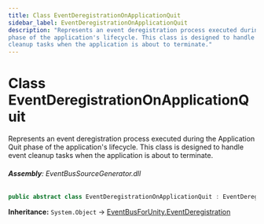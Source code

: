 ```yaml
---
title: Class EventDeregistrationOnApplicationQuit
sidebar_label: EventDeregistrationOnApplicationQuit
description: "Represents an event deregistration process executed during the Application Quit
phase of the application's lifecycle. This class is designed to handle event
cleanup tasks when the application is about to terminate."
---
```

# Class EventDeregistrationOnApplicationQuit
Represents an event deregistration process executed during the Application Quit
phase of the application's lifecycle. This class is designed to handle event
cleanup tasks when the application is about to terminate.

###### **Assembly**: EventBusSourceGenerator.dll

```csharp title="Declaration"
public abstract class EventDeregistrationOnApplicationQuit : EventDeregistration
```
**Inheritance:** `System.Object` -> [EventBusForUnity.EventDeregistration](../EventBusForUnity/EventDeregistration)


